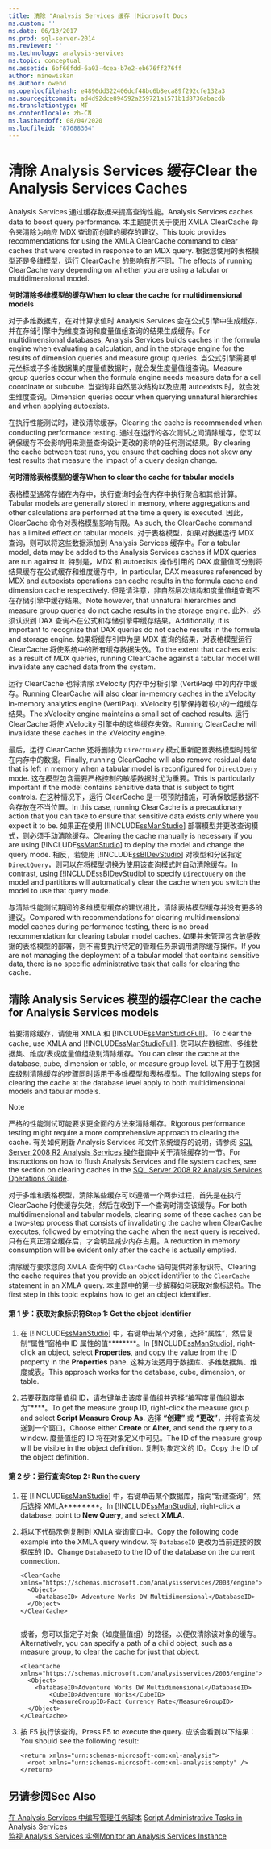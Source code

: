 ```yaml
---
title: 清除 "Analysis Services 缓存 |Microsoft Docs
ms.custom: ''
ms.date: 06/13/2017
ms.prod: sql-server-2014
ms.reviewer: ''
ms.technology: analysis-services
ms.topic: conceptual
ms.assetid: 6bf66fdd-6a03-4cea-b7e2-eb676ff276ff
author: minewiskan
ms.author: owend
ms.openlocfilehash: e4890dd322406dcf48bc6b8eca89f292cfe132a3
ms.sourcegitcommit: ad4d92dce894592a259721a1571b1d8736abacdb
ms.translationtype: MT
ms.contentlocale: zh-CN
ms.lasthandoff: 08/04/2020
ms.locfileid: "87688364"
---
```

# <a name="clear-the-analysis-services-caches"></a><span data-ttu-id="cf1a3-102">清除 Analysis Services 缓存</span><span class="sxs-lookup"><span data-stu-id="cf1a3-102">Clear the Analysis Services Caches</span></span>
  <span data-ttu-id="cf1a3-103">Analysis Services 通过缓存数据来提高查询性能。</span><span class="sxs-lookup"><span data-stu-id="cf1a3-103">Analysis Services caches data to boost query performance.</span></span> <span data-ttu-id="cf1a3-104">本主题提供关于使用 XMLA ClearCache 命令来清除为响应 MDX 查询而创建的缓存的建议。</span><span class="sxs-lookup"><span data-stu-id="cf1a3-104">This topic provides recommendations for using the XMLA ClearCache command to clear caches that were created in response to an MDX query.</span></span> <span data-ttu-id="cf1a3-105">根据您使用的表格模型还是多维模型，运行 ClearCache 的影响有所不同。</span><span class="sxs-lookup"><span data-stu-id="cf1a3-105">The effects of running ClearCache vary depending on whether you are using a tabular or multidimensional model.</span></span>  
  
 <span data-ttu-id="cf1a3-106">**何时清除多维模型的缓存**</span><span class="sxs-lookup"><span data-stu-id="cf1a3-106">**When to clear the cache for multidimensional models**</span></span>  
  
 <span data-ttu-id="cf1a3-107">对于多维数据库，在对计算求值时 Analysis Services 会在公式引擎中生成缓存，并在存储引擎中为维度查询和度量值组查询的结果生成缓存。</span><span class="sxs-lookup"><span data-stu-id="cf1a3-107">For multidimensional databases, Analysis Services builds caches in the formula engine when evaluating a calculation, and in the storage engine for the results of dimension queries and measure group queries.</span></span> <span data-ttu-id="cf1a3-108">当公式引擎需要单元坐标或子多维数据集的度量值数据时，就会发生度量值组查询。</span><span class="sxs-lookup"><span data-stu-id="cf1a3-108">Measure group queries occur when the formula engine needs measure data for a cell coordinate or subcube.</span></span> <span data-ttu-id="cf1a3-109">当查询非自然层次结构以及应用 autoexists 时，就会发生维度查询。</span><span class="sxs-lookup"><span data-stu-id="cf1a3-109">Dimension queries occur when querying unnatural hierarchies and when applying autoexists.</span></span>  
  
 <span data-ttu-id="cf1a3-110">在执行性能测试时，建议清除缓存。</span><span class="sxs-lookup"><span data-stu-id="cf1a3-110">Clearing the cache is recommended when conducting performance testing.</span></span> <span data-ttu-id="cf1a3-111">通过在运行的各次测试之间清除缓存，您可以确保缓存不会影响用来测量查询设计更改的影响的任何测试结果。</span><span class="sxs-lookup"><span data-stu-id="cf1a3-111">By clearing the cache between test runs, you ensure that caching does not skew any test results that measure the impact of a query design change.</span></span>  
  
 <span data-ttu-id="cf1a3-112">**何时清除表格模型的缓存**</span><span class="sxs-lookup"><span data-stu-id="cf1a3-112">**When to clear the cache for tabular models**</span></span>  
  
 <span data-ttu-id="cf1a3-113">表格模型通常存储在内存中，执行查询时会在内存中执行聚合和其他计算。</span><span class="sxs-lookup"><span data-stu-id="cf1a3-113">Tabular models are generally stored in memory, where aggregations and other calculations are performed at the time a query is executed.</span></span> <span data-ttu-id="cf1a3-114">因此，ClearCache 命令对表格模型影响有限。</span><span class="sxs-lookup"><span data-stu-id="cf1a3-114">As such, the ClearCache command has a limited effect on tabular models.</span></span> <span data-ttu-id="cf1a3-115">对于表格模型，如果对数据运行 MDX 查询，则可以将这些数据添加到 Analysis Services 缓存中。</span><span class="sxs-lookup"><span data-stu-id="cf1a3-115">For a tabular model, data may be added to the Analysis Services caches if MDX queries are run against it.</span></span> <span data-ttu-id="cf1a3-116">特别是，MDX 和 autoexists 操作引用的 DAX 度量值可分别将结果缓存在公式缓存和维度缓存中。</span><span class="sxs-lookup"><span data-stu-id="cf1a3-116">In particular, DAX measures referenced by MDX and autoexists operations can cache results in the formula cache and dimension cache respectively.</span></span> <span data-ttu-id="cf1a3-117">但是请注意，非自然层次结构和度量值组查询不在存储引擎中缓存结果。</span><span class="sxs-lookup"><span data-stu-id="cf1a3-117">Note however, that unnatural hierarchies and measure group queries do not cache results in the storage engine.</span></span> <span data-ttu-id="cf1a3-118">此外，必须认识到 DAX 查询不在公式和存储引擎中缓存结果。</span><span class="sxs-lookup"><span data-stu-id="cf1a3-118">Additionally, it is important to recognize that DAX queries do not cache results in the formula and storage engine.</span></span> <span data-ttu-id="cf1a3-119">如果将缓存引申为是 MDX 查询的结果，对表格模型运行 ClearCache 将使系统中的所有缓存数据失效。</span><span class="sxs-lookup"><span data-stu-id="cf1a3-119">To the extent that caches exist as a result of MDX queries, running ClearCache against a tabular model will invalidate any cached data from the system.</span></span>  
  
 <span data-ttu-id="cf1a3-120">运行 ClearCache 也将清除 xVelocity 内存中分析引擎 (VertiPaq) 中的内存中缓存。</span><span class="sxs-lookup"><span data-stu-id="cf1a3-120">Running ClearCache will also clear in-memory caches in the xVelocity in-memory analytics engine (VertiPaq).</span></span> <span data-ttu-id="cf1a3-121">xVelocity 引擎保持着较小的一组缓存结果。</span><span class="sxs-lookup"><span data-stu-id="cf1a3-121">The xVelocity engine maintains a small set of cached results.</span></span> <span data-ttu-id="cf1a3-122">运行 ClearCache 将使 xVelocity 引擎中的这些缓存失效。</span><span class="sxs-lookup"><span data-stu-id="cf1a3-122">Running ClearCache will invalidate these caches in the xVelocity engine.</span></span>  
  
 <span data-ttu-id="cf1a3-123">最后，运行 ClearCache 还将删除为 `DirectQuery` 模式重新配置表格模型时残留在内存中的数据。</span><span class="sxs-lookup"><span data-stu-id="cf1a3-123">Finally, running ClearCache will also remove residual data that is left in memory when a tabular model is reconfigured for `DirectQuery` mode.</span></span> <span data-ttu-id="cf1a3-124">这在模型包含需要严格控制的敏感数据时尤为重要。</span><span class="sxs-lookup"><span data-stu-id="cf1a3-124">This is particularly important if the model contains sensitive data that is subject to tight controls.</span></span> <span data-ttu-id="cf1a3-125">在这种情况下，运行 ClearCache 是一项预防措施，可确保敏感数据不会存放在不当位置。</span><span class="sxs-lookup"><span data-stu-id="cf1a3-125">In this case, running ClearCache is a precautionary action that you can take to ensure that sensitive data exists only where you expect it to be.</span></span> <span data-ttu-id="cf1a3-126">如果正在使用 [!INCLUDE[ssManStudio](../../includes/ssmanstudio-md.md)] 部署模型并更改查询模式，则必须手动清除缓存。</span><span class="sxs-lookup"><span data-stu-id="cf1a3-126">Clearing the cache manually is necessary if you are using [!INCLUDE[ssManStudio](../../includes/ssmanstudio-md.md)] to deploy the model and change the query mode.</span></span> <span data-ttu-id="cf1a3-127">相反，若使用 [!INCLUDE[ssBIDevStudio](../../includes/ssbidevstudio-md.md)] 对模型和分区指定 `DirectQuery`，则可以在将模型切换为使用该查询模式时自动清除缓存。</span><span class="sxs-lookup"><span data-stu-id="cf1a3-127">In contrast, using [!INCLUDE[ssBIDevStudio](../../includes/ssbidevstudio-md.md)] to specify `DirectQuery` on the model and partitions will automatically clear the cache when you switch the model to use that query mode.</span></span>  
  
 <span data-ttu-id="cf1a3-128">与清除性能测试期间的多维模型缓存的建议相比，清除表格模型缓存并没有更多的建议。</span><span class="sxs-lookup"><span data-stu-id="cf1a3-128">Compared with recommendations for clearing multidimensional model caches during performance testing, there is no broad recommendation for clearing tabular model caches.</span></span> <span data-ttu-id="cf1a3-129">如果并未管理包含敏感数据的表格模型的部署，则不需要执行特定的管理任务来调用清除缓存操作。</span><span class="sxs-lookup"><span data-stu-id="cf1a3-129">If you are not managing the deployment of a tabular model that contains sensitive data, there is no specific administrative task that calls for clearing the cache.</span></span>  
  
## <a name="clear-the-cache-for-analysis-services-models"></a><span data-ttu-id="cf1a3-130">清除 Analysis Services 模型的缓存</span><span class="sxs-lookup"><span data-stu-id="cf1a3-130">Clear the cache for Analysis Services models</span></span>  
 <span data-ttu-id="cf1a3-131">若要清除缓存，请使用 XMLA 和 [!INCLUDE[ssManStudioFull](../../includes/ssmanstudiofull-md.md)]。</span><span class="sxs-lookup"><span data-stu-id="cf1a3-131">To clear the cache, use XMLA and [!INCLUDE[ssManStudioFull](../../includes/ssmanstudiofull-md.md)].</span></span> <span data-ttu-id="cf1a3-132">您可以在数据库、多维数据集、维度/表或度量值组级别清除缓存。</span><span class="sxs-lookup"><span data-stu-id="cf1a3-132">You can clear the cache at the database, cube, dimension or table, or measure group level.</span></span> <span data-ttu-id="cf1a3-133">以下用于在数据库级别清除缓存的步骤同时适用于多维模型和表格模型。</span><span class="sxs-lookup"><span data-stu-id="cf1a3-133">The following steps for clearing the cache at the database level apply to both multidimensional models and tabular models.</span></span>  
  
> [!NOTE]  
>  <span data-ttu-id="cf1a3-134">严格的性能测试可能要求更全面的方法来清除缓存。</span><span class="sxs-lookup"><span data-stu-id="cf1a3-134">Rigorous performance testing might require a more comprehensive approach to clearing the cache.</span></span> <span data-ttu-id="cf1a3-135">有关如何刷新 Analysis Services 和文件系统缓存的说明，请参阅 [SQL Server 2008 R2 Analysis Services 操作指南](https://go.microsoft.com/fwlink/?linkID=https://go.microsoft.com/fwlink/?LinkID=225539)中关于清除缓存的一节。</span><span class="sxs-lookup"><span data-stu-id="cf1a3-135">For instructions on how to flush Analysis Services and file system caches, see the section on clearing caches in the [SQL Server 2008 R2 Analysis Services Operations Guide](https://go.microsoft.com/fwlink/?linkID=https://go.microsoft.com/fwlink/?LinkID=225539).</span></span>  
  
 <span data-ttu-id="cf1a3-136">对于多维和表格模型，清除某些缓存可以遵循一个两步过程，首先是在执行 ClearCache 时使缓存失效，然后在收到下一个查询时清空该缓存。</span><span class="sxs-lookup"><span data-stu-id="cf1a3-136">For both multidimensional and tabular models, clearing some of these caches can be a two-step process that consists of invalidating the cache when ClearCache executes, followed by emptying the cache when the next query is received.</span></span> <span data-ttu-id="cf1a3-137">只有在真正清空缓存后，才会明显减少内存占用。</span><span class="sxs-lookup"><span data-stu-id="cf1a3-137">A reduction in memory consumption will be evident only after the cache is actually emptied.</span></span>  
  
 <span data-ttu-id="cf1a3-138">清除缓存要求您向 XMLA 查询中的 `ClearCache` 语句提供对象标识符。</span><span class="sxs-lookup"><span data-stu-id="cf1a3-138">Clearing the cache requires that you provide an object identifier to the `ClearCache` statement in an XMLA query.</span></span> <span data-ttu-id="cf1a3-139">本主题中的第一步解释如何获取对象标识符。</span><span class="sxs-lookup"><span data-stu-id="cf1a3-139">The first step in this topic explains how to get an object identifier.</span></span>  
  
#### <a name="step-1-get-the-object-identifier"></a><span data-ttu-id="cf1a3-140">第 1 步：获取对象标识符</span><span class="sxs-lookup"><span data-stu-id="cf1a3-140">Step 1: Get the object identifier</span></span>  
  
1.  <span data-ttu-id="cf1a3-141">在 [!INCLUDE[ssManStudio](../../includes/ssmanstudio-md.md)] 中，右键单击某个对象，选择“属性”，然后复制“属性”窗格中 ID 属性的值\*\*\*\*\*\*\*\*。</span><span class="sxs-lookup"><span data-stu-id="cf1a3-141">In [!INCLUDE[ssManStudio](../../includes/ssmanstudio-md.md)], right-click an object, select **Properties**, and copy the value from the ID property in the **Properties** pane.</span></span> <span data-ttu-id="cf1a3-142">这种方法适用于数据库、多维数据集、维度或表。</span><span class="sxs-lookup"><span data-stu-id="cf1a3-142">This approach works for the database, cube, dimension, or table.</span></span>  
  
2.  <span data-ttu-id="cf1a3-143">若要获取度量值组 ID，请右键单击该度量值组并选择“编写度量值组脚本为”\*\*\*\*。</span><span class="sxs-lookup"><span data-stu-id="cf1a3-143">To get the measure group ID, right-click the measure group and select **Script Measure Group As**.</span></span> <span data-ttu-id="cf1a3-144">选择 **“创建”** 或 **“更改”**，并将查询发送到一个窗口。</span><span class="sxs-lookup"><span data-stu-id="cf1a3-144">Choose either **Create** or **Alter**, and send the query to a window.</span></span> <span data-ttu-id="cf1a3-145">度量值组的 ID 将在对象定义中可见。</span><span class="sxs-lookup"><span data-stu-id="cf1a3-145">The ID of the measure group will be visible in the object definition.</span></span> <span data-ttu-id="cf1a3-146">复制对象定义的 ID。</span><span class="sxs-lookup"><span data-stu-id="cf1a3-146">Copy the ID of the object definition.</span></span>  
  
#### <a name="step-2-run-the-query"></a><span data-ttu-id="cf1a3-147">第 2 步：运行查询</span><span class="sxs-lookup"><span data-stu-id="cf1a3-147">Step 2: Run the query</span></span>  
  
1.  <span data-ttu-id="cf1a3-148">在 [!INCLUDE[ssManStudio](../../includes/ssmanstudio-md.md)] 中，右键单击某个数据库，指向“新建查询”，然后选择 XMLA\*\*\*\*\*\*\*\*。</span><span class="sxs-lookup"><span data-stu-id="cf1a3-148">In [!INCLUDE[ssManStudio](../../includes/ssmanstudio-md.md)], right-click a database, point to **New Query**, and select **XMLA**.</span></span>  
  
2.  <span data-ttu-id="cf1a3-149">将以下代码示例复制到 XMLA 查询窗口中。</span><span class="sxs-lookup"><span data-stu-id="cf1a3-149">Copy the following code example into the XMLA query window.</span></span> <span data-ttu-id="cf1a3-150">将 `DatabaseID` 更改为当前连接的数据库的 ID。</span><span class="sxs-lookup"><span data-stu-id="cf1a3-150">Change `DatabaseID` to the ID of the database on the current connection.</span></span>  
  
    ```  
    <ClearCache xmlns="https://schemas.microsoft.com/analysisservices/2003/engine">  
      <Object>  
        <DatabaseID> Adventure Works DW Multidimensional</DatabaseID>  
      </Object>  
    </ClearCache>  
  
    ```  
  
     <span data-ttu-id="cf1a3-151">或者，您可以指定子对象（如度量值组）的路径，以便仅清除该对象的缓存。</span><span class="sxs-lookup"><span data-stu-id="cf1a3-151">Alternatively, you can specify a path of a child object, such as a measure group, to clear the cache for just that object.</span></span>  
  
    ```  
    <ClearCache xmlns="https://schemas.microsoft.com/analysisservices/2003/engine">  
      <Object>  
        <DatabaseID>Adventure Works DW Multidimensional</DatabaseID>  
            <CubeID>Adventure Works</CubeID>  
            <MeasureGroupID>Fact Currency Rate</MeasureGroupID>  
      </Object>  
    </ClearCache>  
    ```  
  
3.  <span data-ttu-id="cf1a3-152">按 F5 执行该查询。</span><span class="sxs-lookup"><span data-stu-id="cf1a3-152">Press F5 to execute the query.</span></span> <span data-ttu-id="cf1a3-153">应该会看到以下结果：</span><span class="sxs-lookup"><span data-stu-id="cf1a3-153">You should see the following result:</span></span>  
  
    ```  
    <return xmlns="urn:schemas-microsoft-com:xml-analysis">  
      <root xmlns="urn:schemas-microsoft-com:xml-analysis:empty" />  
    </return>  
    ```  
  
## <a name="see-also"></a><span data-ttu-id="cf1a3-154">另请参阅</span><span class="sxs-lookup"><span data-stu-id="cf1a3-154">See Also</span></span>  
 <span data-ttu-id="cf1a3-155">[在 Analysis Services 中编写管理任务脚本](../script-administrative-tasks-in-analysis-services.md) </span><span class="sxs-lookup"><span data-stu-id="cf1a3-155">[Script Administrative Tasks in Analysis Services](../script-administrative-tasks-in-analysis-services.md) </span></span>  
 [<span data-ttu-id="cf1a3-156">监视 Analysis Services 实例</span><span class="sxs-lookup"><span data-stu-id="cf1a3-156">Monitor an Analysis Services Instance</span></span>](monitor-an-analysis-services-instance.md)  
  
  
